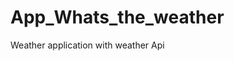 # App_Whats_the_weather
Weather application with weather  Api   


































































































  

















